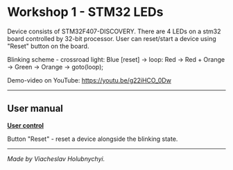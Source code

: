 # Workshop 1 - STM32 LEDs

Device consists of STM32F407-DISCOVERY. There are 4 LEDs on a stm32 board controlled by 32-bit processor. User can reset/start a device using "Reset" button on the board.

Blinking scheme - crossroad light: Blue [reset] -> loop: Red -> Red + Orange -> Green -> Orange -> goto(loop);

Demo-video on YouTube: https://youtu.be/g22iHCO_0Dw

***

## User manual

<ins>**User control**</ins>

Button "Reset" - reset a device alongside the blinking state.

***

*Made by Viacheslav Holubnychyi.*

